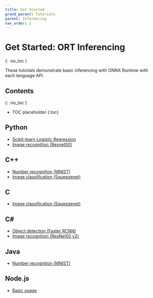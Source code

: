 ```yaml
---
title: Get Started
grand_parent: Tutorials
parent: Inferencing
nav_order: 1
---
```

# Get Started: ORT Inferencing
{: .no_toc }

These tutorials demonstrate basic inferencing with ONNX Runtime with each language API. 


## Contents
{: .no_toc }

* TOC placeholder
{:toc}


## Python
* [Scikit-learn Logistic Regression](https://microsoft.github.io/onnxruntime/python/tutorial.html)
* [Image recognition (Resnet50)](https://github.com/onnx/onnx-docker/blob/master/onnx-ecosystem/inference_demos/resnet50_modelzoo_onnxruntime_inference.ipynb)


## C++
* [Number recognition (MNIST)](./tutorials/mnist_cpp.html)
* [Image classification (Squeezenet)](https://github.com/microsoft/onnxruntime/blob/master/csharp/test/Microsoft.ML.OnnxRuntime.EndToEndTests.Capi/CXX_Api_Sample.cpp)

## C
* [Image classification (Squeezenet)](https://github.com/microsoft/onnxruntime/blob/master/csharp/test/Microsoft.ML.OnnxRuntime.EndToEndTests.Capi/C_Api_Sample.cpp)

## C#
* [Object detection (Faster RCNN)](./tutorials/fasterrcnn_csharp.html)
* [Image recognition (ResNet50 v2)](./tutorials/resnet50_csharp.html)

## Java
* [Number recognition (MNIST)](./tutorials/mnist_java.html)

## Node.js
* [Basic usage](https://github.com/microsoft/onnxruntime/tree/master/samples/nodejs)
